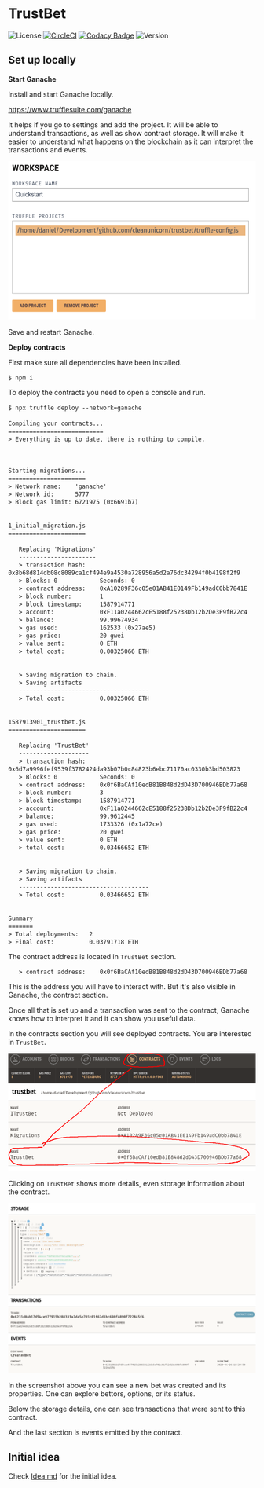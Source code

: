 # TrustBet

![License](https://img.shields.io/github/license/cleanunicorn/trustbet)
[![CircleCI](https://circleci.com/gh/cleanunicorn/trustbet.svg?style=shield)](https://circleci.com/gh/cleanunicorn/trustbet)
[![Codacy Badge](https://api.codacy.com/project/badge/Grade/d63462e7de8341a2a00e47ed0b4a2baf)](https://www.codacy.com/manual/lucadanielcostin/trustbet)
![Version](https://img.shields.io/github/package-json/v/cleanunicorn/trustbet)

## Set up locally

**Start Ganache**

Install and start Ganache locally.

https://www.trufflesuite.com/ganache

It helps if you go to settings and add the project. It will be able to understand transactions, as well as show contract storage. It will make it easier to understand what happens on the blockchain as it can interpret the transactions and events.

![](./static/images/ganache-workspace.png)

Save and restart Ganache.

**Deploy contracts**

First make sure all dependencies have been installed.

```console
$ npm i
```

To deploy the contracts you need to open a console and run.

```console
$ npx truffle deploy --network=ganache

Compiling your contracts...
===========================
> Everything is up to date, there is nothing to compile.



Starting migrations...
======================
> Network name:    'ganache'
> Network id:      5777
> Block gas limit: 6721975 (0x6691b7)


1_initial_migration.js
======================

   Replacing 'Migrations'
   ----------------------
   > transaction hash:    0x8b68d814db08c8089ca1cf494e9a4530a728956a5d2a76dc34294f0b4198f2f9
   > Blocks: 0            Seconds: 0
   > contract address:    0xA10289F36c05e01AB41E0149Fb149adC0bb7841E
   > block number:        1
   > block timestamp:     1587914771
   > account:             0xF11a0244662cE5188f25238Db12b2De3F9fB22c4
   > balance:             99.99674934
   > gas used:            162533 (0x27ae5)
   > gas price:           20 gwei
   > value sent:          0 ETH
   > total cost:          0.00325066 ETH


   > Saving migration to chain.
   > Saving artifacts
   -------------------------------------
   > Total cost:          0.00325066 ETH


1587913901_trustbet.js
======================

   Replacing 'TrustBet'
   --------------------
   > transaction hash:    0x6d7a9996fef9539f3782424da93b07b0c84823b6ebc71170ac0330b3bd503823
   > Blocks: 0            Seconds: 0
   > contract address:    0x0f6BaCAf10edB81B848d2dD43D700946BDb77a68
   > block number:        3
   > block timestamp:     1587914771
   > account:             0xF11a0244662cE5188f25238Db12b2De3F9fB22c4
   > balance:             99.9612445
   > gas used:            1733326 (0x1a72ce)
   > gas price:           20 gwei
   > value sent:          0 ETH
   > total cost:          0.03466652 ETH


   > Saving migration to chain.
   > Saving artifacts
   -------------------------------------
   > Total cost:          0.03466652 ETH


Summary
=======
> Total deployments:   2
> Final cost:          0.03791718 ETH
```

The contract address is located in `TrustBet` section.

```console
   > contract address:    0x0f6BaCAf10edB81B848d2dD43D700946BDb77a68
```

This is the address you will have to interact with. But it's also visible in Ganache, the contract section.

Once all that is set up and a transaction was sent to the contract, Ganache knows how to interpret it and it can show you useful data.

In the contracts section you will see deployed contracts. You are interested in `TrustBet`.

![TrustBet contract](./static/images/ganache-contracts.png)

Clicking on `TrustBet` shows more details, even storage information about the contract.

![TrustBet storage](./static/images/ganache-contract-details.png)

In the screenshot above you can see a new bet was created and its properties. One can explore bettors, options, or its status.

Below the storage details, one can see transactions that were sent to this contract.

And the last section is events emitted by the contract.

## Initial idea

Check [Idea.md](./Idea.md) for the initial idea.

